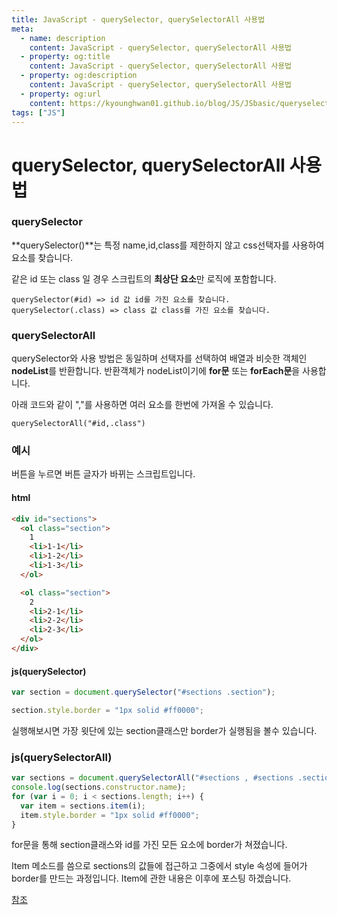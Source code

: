 ```yaml
---
title: JavaScript - querySelector, querySelectorAll 사용법
meta:
  - name: description
    content: JavaScript - querySelector, querySelectorAll 사용법
  - property: og:title
    content: JavaScript - querySelector, querySelectorAll 사용법
  - property: og:description
    content: JavaScript - querySelector, querySelectorAll 사용법
  - property: og:url
    content: https://kyounghwan01.github.io/blog/JS/JSbasic/queryselector/
tags: ["JS"]
---
```


# querySelector, querySelectorAll 사용법

### querySelector

**querySelector()**는 특정 name,id,class를 제한하지 않고 css선택자를 사용하여 요소를 찾습니다.

같은 id 또는 class 일 경우 스크립트의 **최상단 요소**만 로직에 포함합니다.

```
querySelector(#id) => id 값 id를 가진 요소를 찾습니다.
querySelector(.class) => class 값 class를 가진 요소를 찾습니다.
```

### querySelectorAll

querySelector와 사용 방법은 동일하며 선택자를 선택하여 배열과 비슷한 객체인 **nodeList**를 반환합니다. 반환객체가 nodeList이기에 **for문** 또는 **forEach문**을 사용합니다.

아래 코드와 같이 ","를 사용하면 여러 요소를 한번에 가져올 수 있습니다.

```
querySelectorAll("#id,.class")
```

### 예시

버튼을 누르면 버튼 글자가 바뀌는 스크립트입니다.

#### html

```html
<div id="sections">
  <ol class="section">
    1
    <li>1-1</li>
    <li>1-2</li>
    <li>1-3</li>
  </ol>

  <ol class="section">
    2
    <li>2-1</li>
    <li>2-2</li>
    <li>2-3</li>
  </ol>
</div>
```

#### js(querySelector)

```js
var section = document.querySelector("#sections .section");

section.style.border = "1px solid #ff0000";
```

실행해보시면 가장 윗단에 있는 section클래스만 border가 실행됨을 볼수 있습니다.

### js(querySelectorAll)

```js
var sections = document.querySelectorAll("#sections , #sections .section");
console.log(sections.constructor.name);
for (var i = 0; i < sections.length; i++) {
  var item = sections.item(i);
  item.style.border = "1px solid #ff0000";
}
```

for문을 통해 section클래스와 id를 가진 모든 요소에 border가 쳐졌습니다.

Item 메소드를 씀으로 sections의 값들에 접근하고 그중에서 style 속성에 들어가 border를 만드는 과정입니다. Item에 관한 내용은 이후에 포스팅 하겠습니다.

[참조](https://www.w3schools.com/jsref/met_nodelist_item.asp)

<TagLinks />

<Comment />
